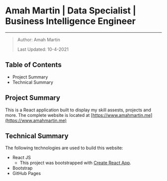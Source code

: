 # Amah Martin | Data Specialist | Business Intelligence Engineer

***

> Author: Amah Martin
>
> Last Updated: 10-4-2021

## Table of Contents

* Project Summary
* Technical Summary

## Project Summary

This is a React application built to display my skill assests, projects and more. The complete website is located at [https://www.amahmartin.me](https://www.amahmartin.me)

## Technical Summary

The following technologies are used to build this website:

* React JS
  * This project was bootstrapped with [Create React App](https://github.com/facebook/create*react*app).
* Bootstrap
* GitHub Pages
